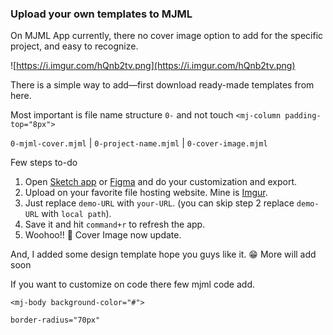 ### Upload your own templates to MJML

On MJML App currently, there no cover image option to add for the specific project, and easy to recognize.

![https://i.imgur.com/hQnb2tv.png](https://i.imgur.com/hQnb2tv.png)

There is a simple way to add—first download ready-made templates from here.

Most important is file name structure `0-` and not touch `<mj-column padding-top="8px">`

`0-mjml-cover.mjml` | `0-project-name.mjml` | `0-cover-image.mjml`

Few steps to-do

1. Open [Sketch app](https://www.sketch.com/) or [Figma](https://www.figma.com/) and do your customization and export.
2. Upload on your favorite file hosting website. Mine is [Imgur](http://imgur.com/).
3. Just replace `demo-URL` with `your-URL`. (you can skip step 2 replace `demo-URL` with `local path`).
4. Save it and hit `command+r` to refresh the app.
5. Woohoo!! 🎉 Cover Image now update.

And, I added some design template hope you guys like it. 😁 More will add soon

If you want to customize on code there few mjml code add.

`<mj-body background-color="#">`

`border-radius="70px"`
